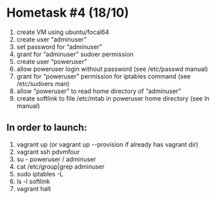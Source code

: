 # Hometask #4 (18/10)
1. create VM using ubuntu/focal64 
2. create user “adminuser”
3. set password for “adminuser”
4. grant for “adminuser” sudoer permission
5. create user “poweruser”
6. allow poweruser login without password  (see /etc/passwd manual)
7. grant for “poweruser” permission for iptables command (see /etc/sudoers man)
8. allow “poweruser” to read home directory of “adminuser”
9. create softlink to file /etc/mtab in poweruser home directory (see ln manual)

## In order to  launch:
1. vagrant up (or vagrant up --provision if already has vagrant dir)
2. vagrant ssh pdvmfour
3. su - poweruser / adminuser
4. cat /etc/group|grep adminuser
5. sudo iptables -L
6. ls -l softlink
7. vagrant halt